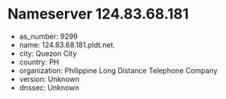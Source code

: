 # Nameserver 124.83.68.181

* as_number: 9299
* name: 124.83.68.181.pldt.net.
* city: Quezon City
* country: PH
* organization: Philippine Long Distance Telephone Company
* version: Unknown
* dnssec: Unknown
